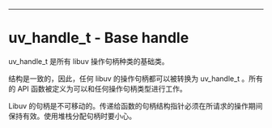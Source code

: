 
---

# uv\_handle\_t - Base handle

uv\_handle\_t 是所有 libuv 操作句柄种类的基础类。

结构是一致的，因此，任何 libuv  的操作句柄都可以被转换为 uv\_handle\_t 。所有的 API 函数被定义为可以和任何操作句柄类型进行工作。

Libuv 的句柄是不可移动的。传递给函数的句柄结构指针必须在所请求的操作期间保持有效。使用堆栈分配句柄时要小心。

